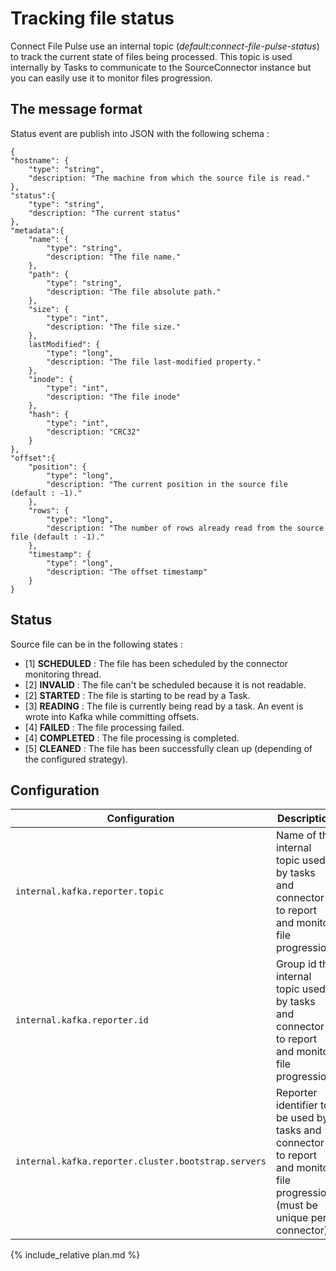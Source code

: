 # Tracking file status

Connect File Pulse use an internal topic (*default:connect-file-pulse-status*) to track the current state of files being processed.
This topic is used internally by Tasks to communicate to the SourceConnector instance but you can easily use it to monitor files progression.

## The message format
Status event are publish into JSON with the following schema :

```
{
"hostname": {
    "type": "string",
    "description: "The machine from which the source file is read."
},
"status":{
    "type": "string",
    "description: "The current status"
},
"metadata":{
    "name": {
        "type": "string",
        "description: "The file name."
    },
    "path": {
        "type": "string",
        "description: "The file absolute path."
    },
    "size": {
        "type": "int",
        "description: "The file size."
    },
    lastModified": {
        "type": "long",
        "description: "The file last-modified property."
    },
    "inode": {
        "type": "int",
        "description: "The file inode"
    },
    "hash": {
        "type": "int",
        "description: "CRC32"
    }
},
"offset":{
    "position": {
        "type": "long",
        "description: "The current position in the source file (default : -1)."
    },
    "rows": {
        "type": "long",
        "description: "The number of rows already read from the source file (default : -1)."
    },
    "timestamp": {
        "type": "long",
        "description: "The offset timestamp"
    }
}
```

## Status

Source file can be in the following states :

* \[1\] **SCHEDULED** :  The file has been scheduled by the connector monitoring thread.
* \[2\] **INVALID** :  The file can't be scheduled because it is not readable.
* \[2\] **STARTED** : The file is starting to be read by a Task.
* \[3\] **READING** : The file is currently being read by a task. An event is wrote into Kafka while committing offsets.
* \[4\] **FAILED** : The file processing failed.
* \[4\] **COMPLETED** : The file processing is completed.
* \[5\] **CLEANED** :  The file has been successfully clean up (depending of the configured strategy).

## Configuration

| Configuration |   Description |   Type    |   Default |   Importance  |
| --------------| --------------|-----------| --------- | ------------- |
|`internal.kafka.reporter.topic` | Name of the internal topic used by tasks and connector to report and monitor file progression. | class | *connect-file-pulse-status* | high |
|`internal.kafka.reporter.id` | Group id the internal topic used by tasks and connector to report and monitor file progression | string | *-* | high |
|`internal.kafka.reporter.cluster.bootstrap.servers` | Reporter identifier to be used by tasks and connector to report and monitor file progression (must be unique per connector). | string | *-* | high |

{% include_relative plan.md %}
